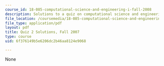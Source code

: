 ```yaml
---
course_id: 18-085-computational-science-and-engineering-i-fall-2008
description: Solutions to a quiz on computational science and engineering.
file_location: /coursemedia/18-085-computational-science-and-engineering-i-fall-2008/6f376149b5e6206dc2b46aa8124e9068_quiz2solutions.pdf
file_type: application/pdf
layout: pdf
title: Quiz 2 Solutions, Fall 2007
type: course
uid: 6f376149b5e6206dc2b46aa8124e9068

---
```

None